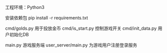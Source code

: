 工程环境：Python3

安装依赖包
pip install -r requirements.txt

cmd/golds.py 用于投放金币
    cmd/is_start.py 控制游戏开关
cmd/init_data.py 用户初始化DB

main.py 游戏服务端
user_server/main.py 为游戏用户注册登录服务
